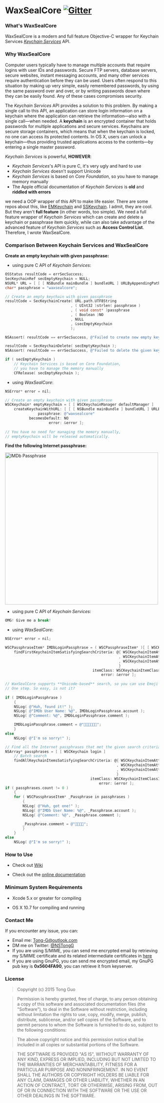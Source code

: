 WaxSealCore [![Gitter](https://badges.gitter.im/Join%20Chat.svg)](https://gitter.im/TongG/WaxSealCore?utm_source=badge&utm_medium=badge&utm_campaign=pr-badge&utm_content=badge)
===========

### What's WaxSealCore

WaxSealCore is a modern and full feature Objective-C wrapper for Keychain Services [*Keychain Services*](https://developer.apple.com/library/mac/documentation/Security/Reference/keychainservices/index.html) API.

### Why WaxSealCore

Computer users typically have to manage multiple accounts that require logins with user IDs and passwords. Secure FTP servers, database servers, secure websites, instant messaging accounts, and many other services require authentication before they can be used. Users often respond to this situation by making up very simple, easily remembered passwords, by using the same password over and over, or by writing passwords down where they can be easily found. Any of these cases compromises security.

The *Keychain Services* API provides a solution to this problem. By making a single call to this API, an application can store login information on a keychain where the application can retrieve the information—also with a single call—when needed. A **keychain** is an encrypted container that holds passwords for multiple applications and secure services. Keychains are secure storage containers, which means that when the keychain is locked, no one can access its protected contents. In OS X, users can unlock a keychain—thus providing trusted applications access to the contents—by entering a single master password.

*Keychain Services* is powerful, **HOWEVER**:

 * *Keychain Services*'s API is pure C, it's very ugly and hard to use
 * *Keychain Services* doesn't support Unicode
 * *Keychain Services* is based on *Core Foundation*, so you have to manage memory manually
 * The Apple official documentation of *Keychain Services* is **old** and **riddled with errors**

we need a OOP wrapper of this API to make life easier. There are some repos about this, like [EMKeychain](https://github.com/irons/EMKeychain) and [SSKeychain](https://github.com/soffes/sskeychain). I admit, they are cool. But they aren't **full feature** (in other words, too simple). We need a full feature wrapper of *Keychain Services* which can create and delete a keychain or passphrase item quickly, while can also take advantage of the advanced feature of *Keychain Services* such as **Access Control List**. Therefore, I wrote WaxSealCore.

### Comparison Between Keychain Services and WaxSealCore

**Create an empty keychain with given passphrase:**

* using pure C API of *Keychain Services*:

```objective-c
OSStatus resultCode = errSecSuccess;
SecKeychainRef secEmptyKeychain = NULL;
NSURL* URL = [ [ [ NSBundle mainBundle ] bundleURL ] URLByAppendingPathComponent: @"EmptyKeychainForWiki.keychain" ];
char* passphrase = "waxsealcore";

// Create an empty keychain with given passphrase
resultCode = SecKeychainCreate( URL.path.UTF8String
                              , ( UInt32 )strlen( passphrase )
                              , ( void const* )passphrase
                              , ( Boolean )NO
                              , NULL
                              , &secEmptyKeychain
                              );

NSAssert( resultCode == errSecSuccess, @"Failed to create new empty keychain" );

resultCode = SecKeychainDelete( secEmptyKeychain );
NSAssert( resultCode == errSecSuccess, @"Failed to delete the given keychain" );

if ( secEmptyKeychain )
    // Keychain Services is based on Core Foundation,
    // you have to manage the memory manually
    CFRelease( secEmptyKeychain );
```

* using *WaxSealCore*:

```objective-c
NSError* error = nil;

// Create an empty keychain with given passphrase
WSCKeychain* emptyKeychain = [ [ WSCKeychainManager defaultManager ]
    createKeychainWithURL: [ [ [ NSBundle mainBundle ] bundleURL ] URLByAppendingPathComponent: @"EmptyKeychainForWiki.keychain" ]
               passphrase: @"waxsealcore"
           becomesDefault: NO
                    error: &error ];
                           
// You have no need for managing the memory manually,
// emptyKeychain will be released automatically.
```

**Find the following Internet passphrase:**

<img src="http://i.imgbox.com/eeiU5Ymr.png" title="IMDb Passphrase" border="0" height="498" width="501" />

* using pure C API of *Keychain Services*:

```objective-c
OMG! Give me a break!
```

* using *WaxSealCore*:

```objective-c
NSError* error = nil;

WSCPassphraseItem* IMDbLoginPassphrase = ( WSCPassphraseItem* )[ [ WSCKeychain login ]
    findFirstKeychainItemSatisfyingSearchCriteria: @{ WSCKeychainItemAttributeLabel : @"secure.imdb.com"
                                                    , WSCKeychainItemAttributeProtocol : WSCInternetProtocolCocoaValue( WSCInternetProtocolTypeHTTPS )
                                                    , WSCKeychainItemAttributeComment : @"👺👹👺👹"
                                                    }
                                        itemClass: WSCKeychainItemClassInternetPassphraseItem
                                            error: &error ];
                                            
// WaxSealCore supports **Unicode-based** search, so you can use Emoji or Chinese in your search criteria.
// One step. So easy, is not it?
                                            
if ( IMDbLoginPassphrase )
    {
    NSLog( @"Huh, found it!" );
    NSLog( @"IMDb User Name: %@", IMDbLoginPassphrase.account );
    NSLog( @"Comment: %@", IMDbLoginPassphrase.comment );

    IMDbLoginPassphrase.comment = @"👿👿👿👿👿👿";
    }
else
    NSLog( @"I'm so sorry!" );

// Find all the Internet passphrases that met the given search criteria
NSArray* passphrases = [ [ WSCKeychain login ]
    // Batch search
    findAllKeychainItemsSatisfyingSearchCriteria: @{ WSCKeychainItemAttributeLabel : @"secure.imdb.com"
                                                   , WSCKeychainItemAttributeProtocol : WSCInternetProtocolCocoaValue( WSCInternetProtocolTypeHTTPS )
                                                   , WSCKeychainItemAttributeComment : @"👿👿👿👿👿👿"
                                                   }
                                       itemClass: WSCKeychainItemClassInternetPassphraseItem
                                           error: &error ];
if ( passphrases.count != 0 )
    {
    for ( WSCPassphraseItem* _Passphrase in passphrases )
        {
        NSLog( @"Huh, got one!" );
        NSLog( @"IMDb User Name: %@", _Passphrase.account );
        NSLog( @"Comment: %@", _Passphrase.comment );

        _Passphrase.comment = @"👺👹👺👹";
        }
    }
else
    NSLog( @"I'm so sorry!" );
```

### How to Use

* Check out [Wiki](https://github.com/TongG/WaxSealCore/wiki)

* Check out the [online documentation](https://tongg.github.io/WaxSealCore-Doc/)

### Minimum System Requirements

* Xcode 5.x or greater for compiling

* OS X 10.7 for compiling and running

### Contact Me
If you encounter any issue, you can: 

 * Email me: <Tong-G@outlook.com>
 * DM me on Twitter: [@NSTongG]( https://twitter.com/NSTongG )
 * If you are using S/MIME, you can send me encrypted email by retrieving my S/MIME certificate and its related intermediate certificates in [here](https://www.dropbox.com/sh/hicq0v0hhepqvdg/AAB7hLeZRg1XPw9cGea1rtkla?dl=0)
 * If you are using GnuPG, you can send me encrypted email, my GnuPG pub key is **0x5604FA90**, you can retrieve it from keyserver.

### License
> Copyright (c) 2015 Tong Guo

> Permission is hereby granted, free of charge, to any person obtaining a copy of this software and associated documentation files (the "Software"), to deal in the Software without restriction, including without limitation the rights to use, copy, modify, merge, publish, distribute, sublicense, and/or sell copies of the Software, and to permit persons to whom the Software is furnished to do so, subject to the following conditions:

> The above copyright notice and this permission notice shall be included in all copies or substantial portions of the Software.

> THE SOFTWARE IS PROVIDED "AS IS", WITHOUT WARRANTY OF ANY KIND, EXPRESS OR IMPLIED, INCLUDING BUT NOT LIMITED TO THE WARRANTIES OF MERCHANTABILITY, FITNESS FOR A PARTICULAR PURPOSE AND NONINFRINGEMENT. IN NO EVENT SHALL THE AUTHORS OR COPYRIGHT HOLDERS BE LIABLE FOR ANY CLAIM, DAMAGES OR OTHER LIABILITY, WHETHER IN AN ACTION OF CONTRACT, TORT OR OTHERWISE, ARISING FROM, OUT OF OR IN CONNECTION WITH THE SOFTWARE OR THE USE OR OTHER DEALINGS IN THE SOFTWARE.
